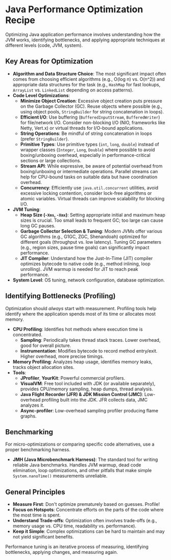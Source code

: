# Java Performance Optimization Recipe

Optimizing Java application performance involves understanding how the JVM works, identifying bottlenecks, and applying appropriate techniques at different levels (code, JVM, system).

## Key Areas for Optimization

*   **Algorithm and Data Structure Choice**: The most significant impact often comes from choosing efficient algorithms (e.g., O(log n) vs. O(n^2)) and appropriate data structures for the task (e.g., `HashMap` for fast lookups, `ArrayList` vs. `LinkedList` depending on access patterns).
*   **Code Level Optimizations**:
    *   **Minimize Object Creation**: Excessive object creation puts pressure on the Garbage Collector (GC). Reuse objects where possible (e.g., using object pools, `StringBuilder` for string concatenation in loops).
    *   **Efficient I/O**: Use buffering (`BufferedInputStream`, `BufferedWriter`) for file/network I/O. Consider non-blocking I/O (NIO, frameworks like Netty, Vert.x) or virtual threads for I/O-bound applications.
    *   **String Operations**: Be mindful of string concatenation in loops (prefer `StringBuilder`).
    *   **Primitive Types**: Use primitive types (`int`, `long`, `double`) instead of wrapper classes (`Integer`, `Long`, `Double`) where possible to avoid boxing/unboxing overhead, especially in performance-critical sections or large collections.
    *   **Stream API**: While expressive, be aware of potential overhead from boxing/unboxing or intermediate operations. Parallel streams can help for CPU-bound tasks on suitable data but have coordination overhead.
    *   **Concurrency**: Efficiently use `java.util.concurrent` utilities, avoid excessive locking contention, consider lock-free algorithms or atomic variables. Virtual threads can improve scalability for blocking I/O.
*   **JVM Tuning**:
    *   **Heap Size (`-Xms`, `-Xmx`)**: Setting appropriate initial and maximum heap sizes is crucial. Too small leads to frequent GC; too large can cause long GC pauses.
    *   **Garbage Collector Selection & Tuning**: Modern JVMs offer various GC algorithms (e.g., G1GC, ZGC, Shenandoah) optimized for different goals (throughput vs. low latency). Tuning GC parameters (e.g., region sizes, pause time goals) can significantly impact performance.
    *   **JIT Compiler**: Understand how the Just-In-Time (JIT) compiler optimizes bytecode to native code (e.g., method inlining, loop unrolling). JVM warmup is needed for JIT to reach peak performance.
*   **System Level**: OS tuning, network configuration, database optimization.

## Identifying Bottlenecks (Profiling)

Optimization should *always* start with measurement. Profiling tools help identify where the application spends most of its time or allocates most memory.

*   **CPU Profiling**: Identifies hot methods where execution time is concentrated.
    *   **Sampling**: Periodically takes thread stack traces. Lower overhead, good for overall picture.
    *   **Instrumentation**: Modifies bytecode to record method entry/exit. Higher overhead, more precise timings.
*   **Memory Profiling**: Analyzes heap usage, identifies memory leaks, tracks object allocation sites.
*   **Tools**:
    *   **JProfiler**, **YourKit**: Powerful commercial profilers.
    *   **VisualVM**: Free tool included with JDK (or available separately), provides CPU/memory sampling, heap dumps, thread analysis.
    *   **Java Flight Recorder (JFR) & JDK Mission Control (JMC)**: Low-overhead profiling built into the JDK. JFR collects data, JMC analyzes it.
    *   **Async-profiler**: Low-overhead sampling profiler producing flame graphs.

## Benchmarking

For micro-optimizations or comparing specific code alternatives, use a proper benchmarking harness.

*   **JMH (Java Microbenchmark Harness)**: The standard tool for writing reliable Java benchmarks. Handles JVM warmup, dead code elimination, loop optimizations, and other pitfalls that make simple `System.nanoTime()` measurements unreliable.

## General Principles

*   **Measure First**: Don't optimize prematurely based on guesses. Profile!
*   **Focus on Hotspots**: Concentrate efforts on the parts of the code where the most time is spent.
*   **Understand Trade-offs**: Optimization often involves trade-offs (e.g., memory usage vs. CPU time, readability vs. performance).
*   **Keep it Simple**: Complex optimizations can be hard to maintain and may not yield significant benefits.

Performance tuning is an iterative process of measuring, identifying bottlenecks, applying changes, and measuring again. 